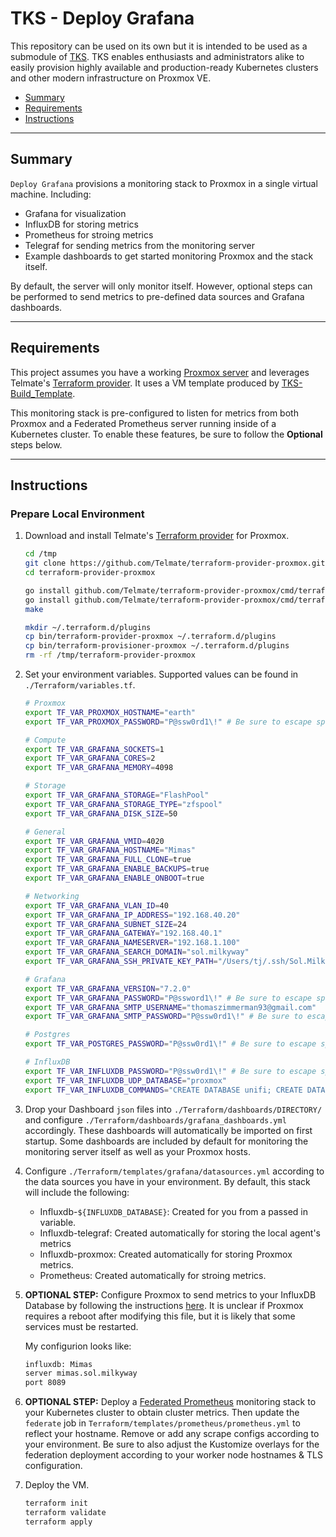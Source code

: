 # TKS - Deploy Grafana

This repository can be used on its own but it is intended to be used as a submodule of [TKS](https://github.com/zimmertr/TKS). TKS enables enthusiasts and administrators alike to easily provision highly available and production-ready Kubernetes clusters and other modern infrastructure on Proxmox VE.

* [Summary](#Summary)
* [Requirements](#Requirements)
* [Instructions](#Instructions)
<hr>

## Summary

`Deploy Grafana`  provisions a monitoring stack to Proxmox in a single virtual machine. Including:

  * Grafana for visualization
  * InfluxDB for storing metrics
  * Prometheus for stroing metrics
  * Telegraf for sending metrics from the monitoring server
  * Example dashboards to get started monitoring Proxmox and the stack itself.

By default, the server will only monitor itself. However, optional steps can be performed to send metrics to pre-defined data sources and Grafana dashboards.

<hr>

## Requirements

This project assumes you have a working [Proxmox server](https://github.com/zimmertr/TKS-Bootstrap_Proxmox) and leverages Telmate's [Terraform provider](https://github.com/Telmate/terraform-provider-proxmox). It uses a VM template produced by [TKS-Build_Template](https://github.com/zimmertr/TKS-Build_Template).

This monitoring stack is pre-configured to listen for metrics from both Proxmox and a Federated Prometheus server running inside of a Kubernetes cluster. To enable these features, be sure to follow the **Optional** steps below.
<hr>

## Instructions

### Prepare Local Environment

1. Download and install Telmate's [Terraform provider](https://github.com/Telmate/terraform-provider-proxmox) for Proxmox.

   ```bash
   cd /tmp
   git clone https://github.com/Telmate/terraform-provider-proxmox.git
   cd terraform-provider-proxmox

   go install github.com/Telmate/terraform-provider-proxmox/cmd/terraform-provider-proxmox
   go install github.com/Telmate/terraform-provider-proxmox/cmd/terraform-provisioner-proxmox
   make

   mkdir ~/.terraform.d/plugins
   cp bin/terraform-provider-proxmox ~/.terraform.d/plugins
   cp bin/terraform-provisioner-proxmox ~/.terraform.d/plugins
   rm -rf /tmp/terraform-provider-proxmox
   ```

2. Set your environment variables. Supported values can be found in `./Terraform/variables.tf`.

   ```bash
   # Proxmox
   export TF_VAR_PROXMOX_HOSTNAME="earth"
   export TF_VAR_PROXMOX_PASSWORD="P@ssw0rd1\!" # Be sure to escape special characters

   # Compute
   export TF_VAR_GRAFANA_SOCKETS=1
   export TF_VAR_GRAFANA_CORES=2
   export TF_VAR_GRAFANA_MEMORY=4098

   # Storage
   export TF_VAR_GRAFANA_STORAGE="FlashPool"
   export TF_VAR_GRAFANA_STORAGE_TYPE="zfspool"
   export TF_VAR_GRAFANA_DISK_SIZE=50

   # General
   export TF_VAR_GRAFANA_VMID=4020
   export TF_VAR_GRAFANA_HOSTNAME="Mimas"
   export TF_VAR_GRAFANA_FULL_CLONE=true
   export TF_VAR_GRAFANA_ENABLE_BACKUPS=true
   export TF_VAR_GRAFANA_ENABLE_ONBOOT=true

   # Networking
   export TF_VAR_GRAFANA_VLAN_ID=40
   export TF_VAR_GRAFANA_IP_ADDRESS="192.168.40.20"
   export TF_VAR_GRAFANA_SUBNET_SIZE=24
   export TF_VAR_GRAFANA_GATEWAY="192.168.40.1"
   export TF_VAR_GRAFANA_NAMESERVER="192.168.1.100"
   export TF_VAR_GRAFANA_SEARCH_DOMAIN="sol.milkyway"
   export TF_VAR_GRAFANA_SSH_PRIVATE_KEY_PATH="/Users/tj/.ssh/Sol.Milkyway/mimas.sol.milkyway"

   # Grafana
   export TF_VAR_GRAFANA_VERSION="7.2.0"
   export TF_VAR_GRAFANA_PASSWORD="P@ssword1\!" # Be sure to escape special characters
   export TF_VAR_GRAFANA_SMTP_USERNAME="thomaszimmerman93@gmail.com"
   export TF_VAR_GRAFANA_SMTP_PASSWORD="P@ssw0rd1\!" # Be sure to escape special characters

   # Postgres
   export TF_VAR_POSTGRES_PASSWORD="P@ssw0rd1\!" # Be sure to escape special characters

   # InfluxDB
   export TF_VAR_INFLUXDB_PASSWORD="P@ssw0rd1\!" # Be sure to escape special characters
   export TF_VAR_INFLUXDB_UDP_DATABASE="proxmox"
   export TF_VAR_INFLUXDB_COMMANDS="CREATE DATABASE unifi; CREATE DATABASE ups"
   ```

3. Drop your Dashboard `json` files into `./Terraform/dashboards/DIRECTORY/` and configure `./Terraform/dashboards/grafana_dashboards.yml` accordingly. These dashboards will automatically be imported on first startup. Some dashboards are included by default for monitoring the monitoring server itself as well as your Proxmox hosts.

4. Configure `./Terraform/templates/grafana/datasources.yml` according to the data sources you have in your environment. By default, this stack will include the following:

   * Influxdb-`${INFLUXDB_DATABASE}`: Created for you from a passed in variable.
   * Influxdb-telegraf: Created automatically for storing the local agent's metrics
   * Influxdb-proxmox: Created automatically for storing Proxmox metrics.
   * Prometheus: Created automatically for stroing metrics.

5. **OPTIONAL STEP:** Configure Proxmox to send metrics to your InfluxDB Database by following the instructions [here](https://pve.proxmox.com/wiki/External_Metric_Server). It is unclear if Proxmox requires a reboot after modifying this file, but it is likely that some services must be restarted.

   My configurion looks like:

   ```bash
   influxdb: Mimas
   server mimas.sol.milkyway
   port 8089
   ```

6. **OPTIONAL STEP:** Deploy a [Federated Prometheus](https://github.com/zimmertr/TKS-Deploy_Kubernetes_Apps/tree/master/Federated_Monitoring) monitoring stack to your Kubernetes cluster to obtain cluster metrics. Then update the `federate` job in `Terraform/templates/prometheus/prometheus.yml` to reflect your hostname. Remove or add any scrape configs according to your environment. Be sure to also adjust the Kustomize overlays for the federation deployment according to your worker node hostnames & TLS configuration.


7. Deploy the VM.

   ```bash
   terraform init
   terraform validate
   terraform apply
   ```
